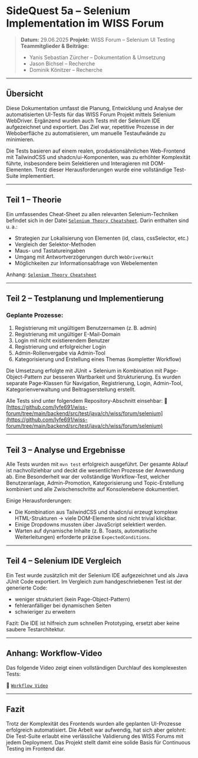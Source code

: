 # SideQuest 5a – Selenium Implementation im WISS Forum

> **Datum:** 29.06.2025
> **Projekt:** WISS Forum – Selenium UI Testing
> **Teammitglieder & Beiträge:**
>
> * Yanis Sebastian Zürcher – Dokumentation & Umsetzung
> * Jason Bichsel – Recherche
> * Dominik Könitzer – Recherche

---

## Übersicht

Diese Dokumentation umfasst die Planung, Entwicklung und Analyse der automatisierten UI-Tests für das WISS Forum Projekt mittels Selenium WebDriver. Ergänzend wurden auch Tests mit der Selenium IDE aufgezeichnet und exportiert. Das Ziel war, repetitive Prozesse in der Weboberfläche zu automatisieren, um manuelle Testaufwände zu minimieren.

Die Tests basieren auf einem realen, produktionsähnlichen Web-Frontend mit TailwindCSS und shadcn/ui-Komponenten, was zu erhöhter Komplexität führte, insbesondere beim Selektieren und Interagieren mit DOM-Elementen. Trotz dieser Herausforderungen wurde eine vollständige Test-Suite implementiert.

---

## Teil 1 – Theorie

Ein umfassendes Cheat-Sheet zu allen relevanten Selenium-Techniken befindet sich in der Datei [`Selenium Theory Cheatsheet`](./assets/cheatsheet.md). Darin enthalten sind u. a.:

* Strategien zur Lokalisierung von Elementen (id, class, cssSelector, etc.)
* Vergleich der Selektor-Methoden
* Maus- und Tastatureingaben
* Umgang mit Antwortverzögerungen durch `WebDriverWait`
* Möglichkeiten zur Informationsabfrage von Webelementen

Anhang: [`Selenium Theory Cheatsheet`](./assets/cheatsheet.md)

---

## Teil 2 – Testplanung und Implementierung

### Geplante Prozesse:

1. Registrierung mit ungültigem Benutzernamen (z. B. admin)
2. Registrierung mit ungültiger E-Mail-Domain
3. Login mit nicht existierendem Benutzer
4. Registrierung und erfolgreicher Login
5. Admin-Rollenvergabe via Admin-Tool
6. Kategorisierung und Erstellung eines Themas (kompletter Workflow)

Die Umsetzung erfolgte mit JUnit + Selenium in Kombination mit Page-Object-Pattern zur besseren Wartbarkeit und Strukturierung. Es wurden separate Page-Klassen für Navigation, Registrierung, Login, Admin-Tool, Kategorienverwaltung und Beitragserstellung erstellt.

Alle Tests sind unter folgendem Repository-Abschnitt einsehbar:
🔗 [https://github.com/lyfe691/wiss-forum/tree/main/backend/src/test/java/ch/wiss/forum/selenium](https://github.com/lyfe691/wiss-forum/tree/main/backend/src/test/java/ch/wiss/forum/selenium)

---

## Teil 3 – Analyse und Ergebnisse

Alle Tests wurden mit `mvn test` erfolgreich ausgeführt. Der gesamte Ablauf ist nachvollziehbar und deckt die wesentlichen Prozesse der Anwendung ab. Eine Besonderheit war der vollständige Workflow-Test, welcher Benutzeranlage, Admin-Promotion, Kategorisierung und Topic-Erstellung kombiniert und alle Zwischenschritte auf Konsolenebene dokumentiert.

Einige Herausforderungen:

* Die Kombination aus TailwindCSS und shadcn/ui erzeugt komplexe HTML-Strukturen → viele DOM-Elemente sind nicht trivial klickbar.
* Einige Dropdowns mussten über JavaScript selektiert werden.
* Warten auf dynamische Inhalte (z. B. Toasts, automatische Weiterleitungen) erforderte präzise `ExpectedConditions`.

---

## Teil 4 – Selenium IDE Vergleich

Ein Test wurde zusätzlich mit der Selenium IDE aufgezeichnet und als Java JUnit Code exportiert. Im Vergleich zum handgeschriebenen Test ist der generierte Code:

* weniger strukturiert (kein Page-Object-Pattern)
* fehleranfälliger bei dynamischen Seiten
* schwieriger zu erweitern

Fazit: Die IDE ist hilfreich zum schnellen Prototyping, ersetzt aber keine saubere Testarchitektur.

---

## Anhang: Workflow-Video

Das folgende Video zeigt einen vollständigen Durchlauf des komplexesten Tests:

🎥 [`Workflow Video`](./assets/videos/s.mp4)

---

## Fazit

Trotz der Komplexität des Frontends wurden alle geplanten UI-Prozesse erfolgreich automatisiert. Die Arbeit war aufwendig, hat sich aber gelohnt: Die Test-Suite erlaubt eine verlässliche Validierung des WISS Forums mit jedem Deployment. Das Projekt stellt damit eine solide Basis für Continuous Testing im Frontend dar.
